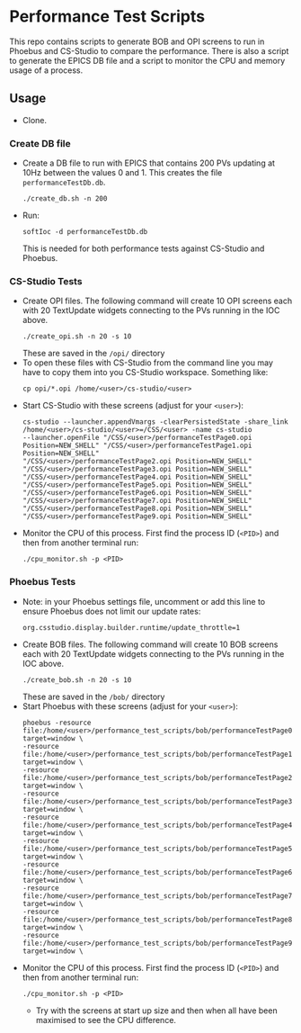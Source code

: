 # Performance Test Scripts

This repo contains scripts to generate BOB and OPI screens to run in Phoebus and CS-Studio to compare the performance. 
There is also a script to generate the EPICS DB file and a script to monitor the CPU and memory usage of a process.


## Usage

- Clone.

### Create DB file
- Create a DB file to run with EPICS that contains 200 PVs updating at 10Hz between the values 0 and 1. This creates the file `performanceTestDb.db`.
  ```
  ./create_db.sh -n 200
  ```
- Run:
  ```
  softIoc -d performanceTestDb.db
  ```
  This is needed for both performance tests against CS-Studio and Phoebus.

### CS-Studio Tests
- Create OPI files. The following command will create 10 OPI screens each with 20 TextUpdate widgets connecting to the PVs running in the IOC above. 
  ```
  ./create_opi.sh -n 20 -s 10
  ```
  These are saved in the `/opi/` directory
- To open these files with CS-Studio from the command line you may have to copy them into you CS-Studio workspace. Something like:
  ```
  cp opi/*.opi /home/<user>/cs-studio/<user>
  ```
- Start CS-Studio with these screens (adjust for your `<user>`):
  ```
  cs-studio --launcher.appendVmargs -clearPersistedState -share_link /home/<user>/cs-studio/<user>=/CSS/<user> -name cs-studio
  --launcher.openFile "/CSS/<user>/performanceTestPage0.opi Position=NEW_SHELL" "/CSS/<user>/performanceTestPage1.opi Position=NEW_SHELL"
  "/CSS/<user>/performanceTestPage2.opi Position=NEW_SHELL" "/CSS/<user>/performanceTestPage3.opi Position=NEW_SHELL"
  "/CSS/<user>/performanceTestPage4.opi Position=NEW_SHELL" "/CSS/<user>/performanceTestPage5.opi Position=NEW_SHELL"
  "/CSS/<user>/performanceTestPage6.opi Position=NEW_SHELL" "/CSS/<user>/performanceTestPage7.opi Position=NEW_SHELL"
  "/CSS/<user>/performanceTestPage8.opi Position=NEW_SHELL" "/CSS/<user>/performanceTestPage9.opi Position=NEW_SHELL"
  ```
 - Monitor the CPU of this process. First find the process ID (`<PID>`) and then from another terminal run:
    ```
    ./cpu_monitor.sh -p <PID>
    ```

### Phoebus Tests
- Note: in your Phoebus settings file, uncomment or add this line to ensure Phoebus does not limit our update rates:
  ```
  org.csstudio.display.builder.runtime/update_throttle=1
  ```
- Create BOB files. The following command will create 10 BOB screens each with 20 TextUpdate widgets connecting to the PVs running in the IOC above. 
  ```
  ./create_bob.sh -n 20 -s 10
  ```
  These are saved in the `/bob/` directory
- Start Phoebus with these screens (adjust for your `<user>`):
  ```
  phoebus -resource file:/home/<user>/performance_test_scripts/bob/performanceTestPage0.bob?target=window \
  -resource file:/home/<user>/performance_test_scripts/bob/performanceTestPage1.bob?target=window \
  -resource file:/home/<user>/performance_test_scripts/bob/performanceTestPage2.bob?target=window \
  -resource file:/home/<user>/performance_test_scripts/bob/performanceTestPage3.bob?target=window \
  -resource file:/home/<user>/performance_test_scripts/bob/performanceTestPage4.bob?target=window \
  -resource file:/home/<user>/performance_test_scripts/bob/performanceTestPage5.bob?target=window \
  -resource file:/home/<user>/performance_test_scripts/bob/performanceTestPage6.bob?target=window \
  -resource file:/home/<user>/performance_test_scripts/bob/performanceTestPage7.bob?target=window \
  -resource file:/home/<user>/performance_test_scripts/bob/performanceTestPage8.bob?target=window \
  -resource file:/home/<user>/performance_test_scripts/bob/performanceTestPage9.bob?target=window \
  ```
 - Monitor the CPU of this process. First find the process ID (`<PID>`) and then from another terminal run:
    ```
    ./cpu_monitor.sh -p <PID>
    ```
    - Try with the screens at start up size and then when all have been maximised to see the CPU difference.
